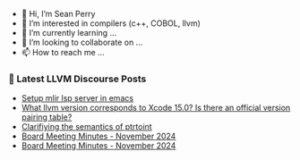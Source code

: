 - 👋 Hi, I’m Sean Perry
- 👀 I’m interested in compilers (c++, COBOL, llvm)
- 🌱 I’m currently learning ...
- 💞️ I’m looking to collaborate on ...
- 📫 How to reach me ...

<!---
s66perry/s66perry is a ✨ special ✨ repository because its `README.md` (this file) appears on your GitHub profile.
You can click the Preview link to take a look at your changes.
--->
### 📕 Latest LLVM Discourse Posts

<!-- DISCOURSE-LLVM:START -->
- [Setup mlir lsp server in emacs](https://discourse.llvm.org/t/setup-mlir-lsp-server-in-emacs/84002#post_1)
- [What llvm version corresponds to Xcode 15.0? Is there an official version pairing table?](https://discourse.llvm.org/t/what-llvm-version-corresponds-to-xcode-15-0-is-there-an-official-version-pairing-table/83931#post_5)
- [Clarifiying the semantics of ptrtoint](https://discourse.llvm.org/t/clarifiying-the-semantics-of-ptrtoint/83987#post_7)
- [Board Meeting Minutes - November 2024](https://discourse.llvm.org/t/board-meeting-minutes-november-2024/84000#post_2)
- [Board Meeting Minutes - November 2024](https://discourse.llvm.org/t/board-meeting-minutes-november-2024/84000#post_1)
<!-- DISCOURSE-LLVM:END -->
